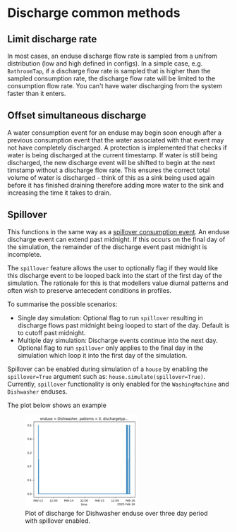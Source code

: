 # Discharge common methods

## Limit discharge rate

In most cases, an enduse discharge flow rate is sampled from a unifrom distribution (low and high defined in configs). In a simple case, e.g. `BathroomTap`, if a discharge flow rate is sampled that is higher than the sampled consumption rate, the discharge flow rate will be limited to the consumption flow rate. You can't have water discharging from the system faster than it enters.

## Offset simultaneous discharge

A water consumption event for an enduse may begin soon enough after a previous consumption event that the water associated with that event may not have completely discharged. A protection is implemented that checks if water is being discharged at the current timestamp. If water is still being discharged, the new discharge event will be shifted to begin at the next timstamp without a discharge flow rate. This ensures the correct total volume of water is discharged - think of this as a sink being used again before it has finished draining therefore adding more water to the sink and increasing the time it takes to drain.

## Spillover

This functions in the same way as a [spillover consumption event](https://pysimdeum.readthedocs.io/en/latest/consumption/common_methods/#spillover). An enduse discharge event can extend past midnight. If this occurs on the final day of the simulation, the remainder of the discharge event past midnight is incomplete.

The `spillover` feature allows the user to optionally flag if they would like this discharge event to be looped back into the start of the first day of the simulation. The rationale for this is that modellers value diurnal patterns and often wish to preserve antecedent conditions in profiles.

To summarise the possible scenarios:
- Single day simulation: Optional flag to run `spillover` resulting in discharge flows past midnight being looped to start of the day. Default is to cutoff past midnight.
- Multiple day simulation: Discharge events continue into the next day. Optional flag to run `spillover` only applies to the final day in the simulation which loop it into the first day of the simulation.

Spillover can be enabled during simulation of a `house` by enabling the `spillover=True` argument such as: `house.simulate(spillover=True)`. Currently, `spillover` functionality is only enabled for the `WashingMachine` and `Dishwasher` enduses.

The plot below shows an example 

<figure>
<img src="../images/discharge_spillover.png", width="60%", style="background-color:white;", alt="Discharge spillover">
<figcaption>Plot of discharge for Dishwasher enduse over three day period with spillover enabled.</figcaption>
</figure>